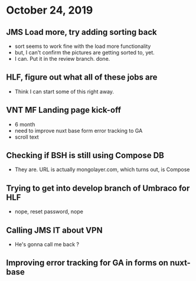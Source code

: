 # October 24, 2019

## JMS Load more, try adding sorting back
- sort seems to work fine with the load more functionality
- but, I can't confirm  the pictures are getting sorted to, yet.
- I can. Put it in the review branch. done.

## HLF, figure out what all of these jobs are
- Think I can start some of this right away.

## VNT MF Landing page kick-off
- 6 month
- need to improve nuxt base form error tracking to GA
- scroll text 

## Checking if BSH is still using Compose DB
- They are. URL is actually mongolayer.com, which turns out, is Compose

## Trying to get into develop branch of Umbraco for HLF
- nope, reset password, nope

## Calling JMS IT about VPN
- He's gonna call me back ?

## Improving error tracking for GA in forms on nuxt-base
